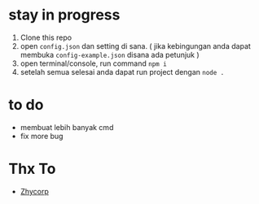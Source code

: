 # stay in progress

1. Clone this repo
2. open `config.json` dan setting di sana. ( jika kebingungan anda dapat membuka `config-example.json` disana ada petunjuk )
3. open terminal/console, run command `npm i`
4. setelah semua selesai anda dapat run project dengan `node .`

# to do
- membuat lebih banyak cmd
- fix more bug

# Thx To
- [Zhycorp](https://github.com/Zhycorp/whatsapp-bot)
